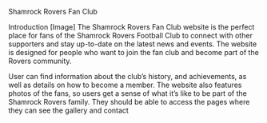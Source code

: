 Shamrock Rovers Fan Club

Introduction
[Image]
The Shamrock Rovers Fan Club website is the perfect place for fans of the Shamrock Rovers Football Club to connect with other supporters and stay up-to-date on the latest news and events. The website is designed for people who want to join the fan club and become part of the Rovers community. 

User can find information about the club’s history, and achievements, as well as details on how to become a member. The website also features photos of the fans, so users get a sense of what it’s like to be part of the Shamrock Rovers family. They should be able to access the pages where they can see the gallery and contact
